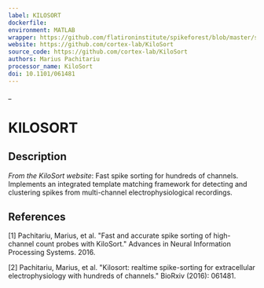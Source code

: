 ```yaml
---
label: KILOSORT
dockerfile:
environment: MATLAB
wrapper: https://github.com/flatironinstitute/spikeforest/blob/master/spikeforest/spikesorters/kilosort/kilosort.py
website: https://github.com/cortex-lab/KiloSort
source_code: https://github.com/cortex-lab/KiloSort
authors: Marius Pachitariu
processor_name: KiloSort
doi: 10.1101/061481
---
```

_
# KILOSORT

## Description

*From the KiloSort website*: Fast spike sorting for hundreds of channels. Implements an integrated template matching framework for detecting and clustering spikes from multi-channel electrophysiological recordings.

## References

[1] Pachitariu, Marius, et al. "Fast and accurate spike sorting of high-channel count probes with KiloSort." Advances in Neural Information Processing Systems. 2016.

[2] Pachitariu, Marius, et al. "Kilosort: realtime spike-sorting for extracellular electrophysiology with hundreds of channels." BioRxiv (2016): 061481.